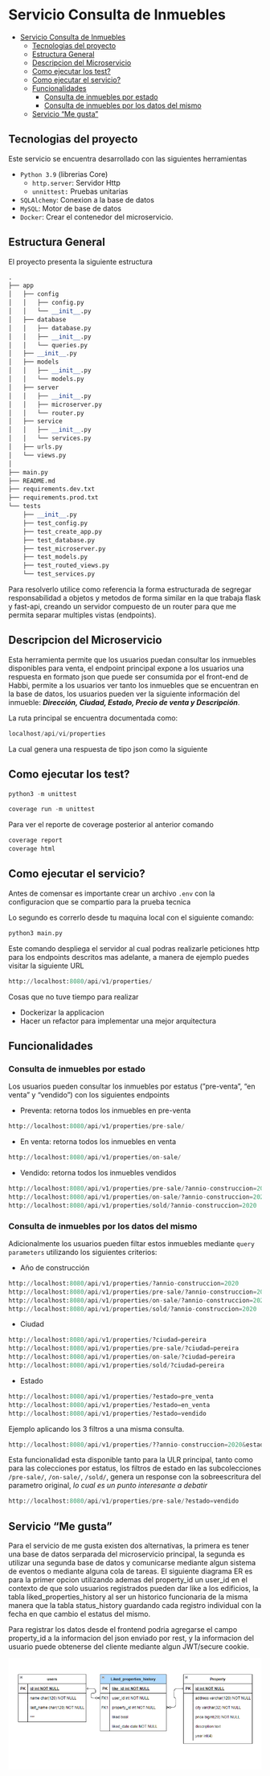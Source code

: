 # Servicio Consulta de Inmuebles
- [Servicio Consulta de Inmuebles](#servicio-consulta-de-inmuebles)
  - [Tecnologias del proyecto](#tecnologias-del-proyecto)
  - [Estructura General](#estructura-general)
  - [Descripcion del Microservicio](#descripcion-del-microservicio)
  - [Como ejecutar los test?](#como-ejecutar-los-test)
  - [Como ejecutar el servicio?](#como-ejecutar-el-servicio)
  - [Funcionalidades](#funcionalidades)
    - [Consulta de inmuebles por estado](#consulta-de-inmuebles-por-estado)
    - [Consulta de inmuebles por los datos del mismo](#consulta-de-inmuebles-por-los-datos-del-mismo)
  - [Servicio “Me gusta”](#servicio-me-gusta)

## Tecnologias del proyecto

Este servicio se encuentra desarrollado con las siguientes herramientas

- `Python 3.9` (librerias Core)
    - `http.server`: Servidor Http
    - `unnittest:` Pruebas unitarias
- `SQLAlchemy`:  Conexion a la base de datos
- `MySQL`: Motor de base de datos
- `Docker`: Crear el contenedor del microservicio.

## Estructura General

El proyecto presenta la siguiente estructura

```python
.
├── app
│   ├── config
│   │   ├── config.py
│   │   └── __init__.py
│   ├── database
│   │   ├── database.py
│   │   ├── __init__.py
│   │   └── queries.py
│   ├── __init__.py
│   ├── models
│   │   ├── __init__.py
│   │   └── models.py
│   ├── server
│   │   ├── __init__.py
│   │   ├── microserver.py
│   │   └── router.py
│   ├── service
│   │   ├── __init__.py
│   │   └── services.py
│   ├── urls.py
│   └── views.py
│
├── main.py
├── README.md
├── requirements.dev.txt
├── requirements.prod.txt
└── tests
    ├── __init__.py
    ├── test_config.py
    ├── test_create_app.py
    ├── test_database.py
    ├── test_microserver.py
    ├── test_models.py
    ├── test_routed_views.py
    └── test_services.py
```

Para resolverlo utilice como referencia la forma estructurada de segregar responsabilidad a objetos y metodos de forma similar en la que trabaja flask y fast-api, creando un servidor compuesto de un router para que me permita separar multiples vistas (endpoints). 

## Descripcion del Microservicio

Esta herramienta permite que los usuarios puedan consultar los inmuebles disponibles para venta, el endpoint principal expone a los usuarios una respuesta en formato json que puede ser consumida por el front-end de Habbi, permite a los usuarios ver tanto los inmuebles que se encuentran en la base de datos, los usuarios pueden ver la siguiente información del inmueble: ***Dirección, Ciudad, Estado, Precio de venta y Descripción***.

La ruta principal se encuentra documentada como:

```python
localhost/api/vi/properties
```

La cual genera una respuesta de tipo json como la siguiente

## Como ejecutar los test?

```python
python3 -m unittest
```

```python
coverage run -m unittest
```

Para ver el reporte de coverage posterior al anterior comando

```python
coverage report
coverage html
```

## Como ejecutar el servicio?

Antes de comensar es importante crear un archivo `.env` con la configuracion que se compartio para la prueba tecnica 

Lo segundo es correrlo desde tu maquina local con el siguiente comando:

```python
python3 main.py
```

Este comando despliega el servidor al cual podras realizarle peticiones http para los endpoints descritos mas adelante, a manera de ejemplo puedes visitar la siguiente URL

```python
http://localhost:8080/api/v1/properties/
```

Cosas que no tuve tiempo para realizar

- Dockerizar la applicacion
- Hacer un refactor para implementar una mejor arquitectura

## Funcionalidades

### Consulta de inmuebles por estado

Los usuarios pueden consultar los inmuebles por estatus (”pre-venta”, “en venta” y “vendido”) con los siguientes endpoints

- Preventa: retorna todos los inmuebles en pre-venta

```python
http://localhost:8080/api/v1/properties/pre-sale/
```

- En venta: retorna todos los inmuebles en venta

```python
http://localhost:8080/api/v1/properties/on-sale/

```

- Vendido: retorna todos los inmuebles vendidos

```python
http://localhost:8080/api/v1/properties/pre-sale/?annio-construccion=2020
http://localhost:8080/api/v1/properties/on-sale/?annio-construccion=2020
http://localhost:8080/api/v1/properties/sold/?annio-construccion=2020
```

### Consulta de inmuebles por los datos del mismo

Adicionalmente los usuarios pueden filtar estos inmuebles mediante `query parameters` utilizando los siguientes criterios:

- Año de construcción

```python
http://localhost:8080/api/v1/properties/?annio-construccion=2020
http://localhost:8080/api/v1/properties/pre-sale/?annio-construccion=2020
http://localhost:8080/api/v1/properties/on-sale/?annio-construccion=2020
http://localhost:8080/api/v1/properties/sold/?annio-construccion=2020
```

- Ciudad

```python
http://localhost:8080/api/v1/properties/?ciudad=pereira
http://localhost:8080/api/v1/properties/pre-sale/?ciudad=pereira
http://localhost:8080/api/v1/properties/on-sale/?ciudad=pereira
http://localhost:8080/api/v1/properties/sold/?ciudad=pereira
```

- Estado

```python
http://localhost:8080/api/v1/properties/?estado=pre_venta
http://localhost:8080/api/v1/properties/?estado=en_venta
http://localhost:8080/api/v1/properties/?estado=vendido
```

Ejemplo aplicando los 3 filtros a una misma consulta.

```python
http://localhost:8080/api/v1/properties/??annio-construccion=2020&estado=vendido&ciudad=pereira
```

Esta funcionalidad esta disponible tanto para la ULR principal, tanto como para las colecciones por estatus, los filtros de estado en las subcolecciones `/pre-sale/`, `/on-sale/`, `/sold/`, genera un response con la sobreescritura del parametro original, *lo cual es un punto interesante a debatir*

```python
http://localhost:8080/api/v1/properties/pre-sale/?estado=vendido
```

## Servicio “Me gusta”

Para el servicio de me gusta existen dos alternativas, la primera es tener una base de datos serparada del microservicio principal, la segunda es utilizar una segunda base de datos y comunicarse mediante algun sistema de eventos o mediante alguna cola de tareas. El siguiente diagrama ER es para la primer opcion utilizando ademas del property_id un user_id en el contexto de que solo usuarios registrados pueden dar like a los edificios, la tabla liked_properties_history al ser un historico funcionaria de la misma manera que la tabla status_history guardando cada registro individual con la fecha en que cambio el estatus del mismo.

Para registrar los datos desde el frontend podria agregarse el campo property_id a la informacion del json enviado por rest, y la informacion del usuario puede obtenerse del cliente mediante algun JWT/secure cookie.


[![likes-services](./notes/src/likes-er.png)](./notes/src/likes-er.png)

